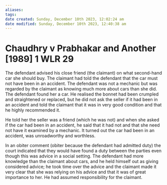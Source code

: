 ```yaml
---
aliases: 
tags: 
date created: Sunday, December 10th 2023, 12:02:24 am
date modified: Sunday, December 10th 2023, 12:40:38 am
---
```


# Chaudhry v Prabhakar and Another [1989] 1 WLR 29

The defendant advised his close friend (the claimant) on what second-hand car she should buy. The claimant had told the defendant that the car must not have been in an accident. The defendant was not a mechanic but was regarded by the claimant as knowing much more about cars than she did. The defendant found her a car. He realised the bonnet had been crumpled and straightened or replaced, but he did not ask the seller if it had been in an accident and told the claimant that it was in very good condition and that he highly recommended it.

He told her the seller was a friend (which he was not) and when she asked if the car had been in an accident, he said that it had not and that she need not have it examined by a mechanic. It turned out the car had been in an accident, was unroadworthy and worthless.

In an obiter comment (obiter because the defendant had admitted duty) the court indicated that they would have found a duty between the parties even though this was advice in a social setting. The defendant had more knowledge than the claimant about cars, and he held himself out as giving considered advice; he took time over the advice and the claimant made it very clear that she was relying on his advice and that it was of great importance to her. He had assumed responsibility for the claimant.
